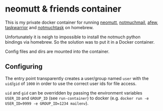 # neomutt & friends container

This is my private docker container for running [neomutt](https://neomutt.org/), [notmuchmail](https://notmuchmail.org/), [afew](https://github.com/afewmail/afew), [taskwarrior](https://taskwarrior.org/) and [notmuchtask](https://github.com/neuhalje/notmuch-task) on homebrew.

Unfortunately it is neigh to impossible to install the notmuch python bindings via homebrew. So the solution was to put it in a Docker container.

Config files and dirs are mounted into the container.

## Configuring

The entry point transparently creates a user/group named `user` with the `uid`/`gid` of `1000` in order to use the correct user ids for file access.

`uid` and `gid` can be overridden by passing the environment variables `USER_ID` and `GROUP_ID` (see `run-container`) to docker (e.g. `docker run -e USER_ID=9999 -e GROUP_ID=1234 mailenv`).
